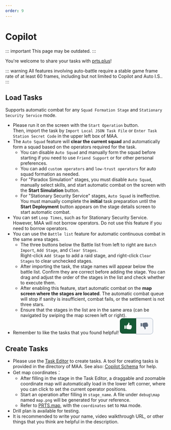 ```yaml
---
order: 9
---
```


# Copilot

::: important This page may be outdated.
:::

You're welcome to share your tasks with [prts.plus](https://prts.plus)!

::: warning
All features involving auto-battle require a stable game frame rate of at least 60 frames, including but not limited to Copilot and Auto I.S..
:::

## Load Tasks

Supports automatic combat for any `Squad Formation Stage` and `Stationary Security Service` mode.

- Please run it on the screen with the `Start Operation` button.  
  Then, import the task by `Import Local JSON Task File` or `Enter Task Station Secret Code` in the upper left box of MAA.
- The `Auto Squad` feature will **clear the current squad** and automatically form a squad based on the operators required for the task.
  - You can disable `Auto Squad` and manually form the squad before starting if you need to use `Friend Support` or for other personal preferences.
  - You can add `custom operators` and `low-trust operators` for auto squad formation as needed.
  - For "Paradox Simulation" stages, you must disable `Auto Squad`, manually select skills, and start automatic combat on the screen with the **Start Simulation** button.
  - For "Stationary Security Service" stages, `Auto Squad` is ineffective. You must manually complete the **initial** task preparation until the **Start Deployment** button appears on the stage details screen to start automatic combat.
- You can set `Loop Times`, such as for Stationary Security Service. However, MAA will not borrow operators. Do not use this feature if you need to borrow operators.
- You can use the `Battle list` feature for automatic continuous combat in the same area stages.
  - The three buttons below the Battle list from left to right are `Batch Import`, `Add Stage`, and `Clear Stages`.  
    Right-click `Add Stage` to add a raid stage, and right-click `Clear Stages` to clear unchecked stages.
  - After importing the task, the stage names will appear below the battle list. Confirm they are correct before adding the stage. You can drag and adjust the order of the stages in the list and check whether to execute them.
  - After enabling this feature, start automatic combat on the **map screen where the stages are located**. The automatic combat queue will stop if sanity is insufficient, combat fails, or the settlement is not three stars.
  - Ensure that the stages in the list are in the same area (can be navigated by swiping the map screen left or right).
- Remember to like the tasks that you found helpful!
  ![image](/images/zh-cn/copilot-click-like.png)

## Create Tasks

- Please use the [Task Editor](https://prts.plus/create) to create tasks. A tool for creating tasks is provided in the directory of MAA. See also: [Copilot Schema](../../protocol/copilot-schema.md) for help.
- Get map coordinates：
  - After filling in the stage in the Task Editor, a draggable and zoomable coordinate map will automatically load in the lower left corner, where you can click to set the current operator positions.
  - Start an operation after filling in `stage_name`. A file under `debug\map` named `map.png` will be generated for your reference.
  - Refer to [PRTS.map](https://map.ark-nights.com/), with the `coordinates` set to `MAA` mode.
- Drill plan is available for testing.
- It is recommended to write your name, video walkthrough URL, or other things that you think are helpful in the description.
